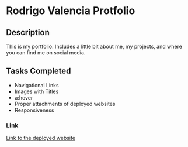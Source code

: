 # Rodrigo Valencia Protfolio

## Description

This is my portfolio. Includes a little bit about me, my projects, and where you can find me on social media. 

## Tasks Completed 
* Navigational Links
* Images with Titles
* a:hover 
* Proper attachments of deployed websites
* Responsiveness

### Link
[Link to the deployed website](https://rodrigo-valencia.github.io/Portfolio/)

